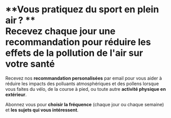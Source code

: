 # **Vous pratiquez du sport en plein air&#8239;? ** <br/>Recevez chaque jour une recommandation pour réduire les effets de la **pollution de l'air** sur votre santé

Recevez nos **recommandation personalisées** par email pour vous aider à réduire les impacts des polluants atmosphériques et des pollens lorsque vous faites du vélo, de la course à pied, ou toute autre **activité physique en extérieur**.

Abonnez vous pour **choisir la fréquence** (chaque jour ou chaque semaine) et **les sujets qui vous intéressent**.
